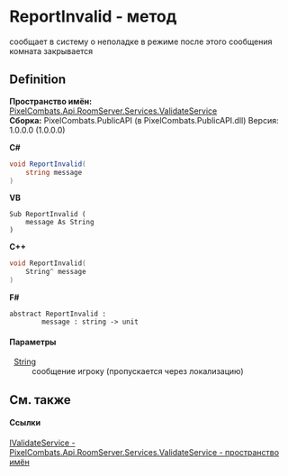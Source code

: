 # ReportInvalid - метод


сообщает в систему о неполадке в режиме 
после этого сообщения комната закрывается




## Definition
**Пространство имён:** <a href="82964d0a-399a-e04d-3897-35a99730f8a0">PixelCombats.Api.RoomServer.Services.ValidateService</a>  
**Сборка:** PixelCombats.PublicAPI (в PixelCombats.PublicAPI.dll) Версия: 1.0.0.0 (1.0.0.0)

**C#**
``` C#
void ReportInvalid(
	string message
)
```
**VB**
``` VB
Sub ReportInvalid ( 
	message As String
)
```
**C++**
``` C++
void ReportInvalid(
	String^ message
)
```
**F#**
``` F#
abstract ReportInvalid : 
        message : string -> unit 
```



#### Параметры
<dl><dt>  <a href="https://learn.microsoft.com/dotnet/api/system.string" target="_blank" rel="noopener noreferrer">String</a></dt><dd>сообщение игроку (пропускается через локализацию)</dd></dl>

## См. также


#### Ссылки
<a href="ff357d4e-ac5e-fd85-acf4-d9155be8d584">IValidateService - </a>  
<a href="82964d0a-399a-e04d-3897-35a99730f8a0">PixelCombats.Api.RoomServer.Services.ValidateService - пространство имён</a>  
